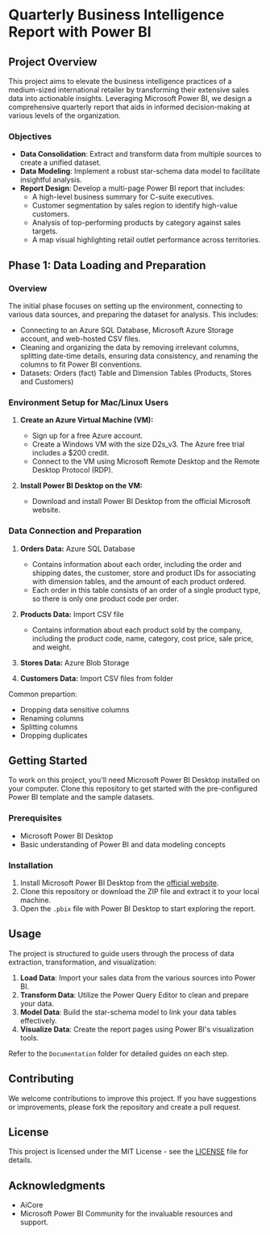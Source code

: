 # Quarterly Business Intelligence Report with Power BI

## Project Overview
This project aims to elevate the business intelligence practices of a medium-sized international retailer by transforming their extensive sales data into actionable insights. Leveraging Microsoft Power BI, we design a comprehensive quarterly report that aids in informed decision-making at various levels of the organization.

### Objectives
- **Data Consolidation**: Extract and transform data from multiple sources to create a unified dataset.
- **Data Modeling**: Implement a robust star-schema data model to facilitate insightful analysis.
- **Report Design**: Develop a multi-page Power BI report that includes:
  - A high-level business summary for C-suite executives.
  - Customer segmentation by sales region to identify high-value customers.
  - Analysis of top-performing products by category against sales targets.
  - A map visual highlighting retail outlet performance across territories.


## Phase 1: Data Loading and Preparation

### Overview
The initial phase focuses on setting up the environment, connecting to various data sources, and preparing the dataset for analysis. This includes:

- Connecting to an Azure SQL Database, Microsoft Azure Storage account, and web-hosted CSV files.
- Cleaning and organizing the data by removing irrelevant columns, splitting date-time details, ensuring data consistency, and renaming the columns to fit Power BI conventions.
- Datasets: Orders (fact) Table and Dimension Tables (Products, Stores and Customers)

### Environment Setup for Mac/Linux Users
1. **Create an Azure Virtual Machine (VM):**
   - Sign up for a free Azure account.
   - Create a Windows VM with the size D2s_v3. The Azure free trial includes a $200 credit.
   - Connect to the VM using Microsoft Remote Desktop and the Remote Desktop Protocol (RDP).

2. **Install Power BI Desktop on the VM:**
   - Download and install Power BI Desktop from the official Microsoft website.

### Data Connection and Preparation
1. **Orders Data:** Azure SQL Database
   - Contains information about each order, including the order and shipping dates, the customer, store and product IDs for associating with dimension tables, and the amount of each product ordered. 
   - Each order in this table consists of an order of a single product type, so there is only one product code per order.

2. **Products Data:** Import CSV file
   - Contains information about each product sold by the company, including the product code, name, category, cost price, sale price, and weight.

3. **Stores Data:** Azure Blob Storage


4. **Customers Data:** Import CSV files from folder


Common prepartion:
- Dropping data sensitive columns
- Renaming columns
- Splitting columns
- Dropping duplicates

## Getting Started
To work on this project, you'll need Microsoft Power BI Desktop installed on your computer. Clone this repository to get started with the pre-configured Power BI template and the sample datasets.

### Prerequisites
- Microsoft Power BI Desktop
- Basic understanding of Power BI and data modeling concepts

### Installation
1. Install Microsoft Power BI Desktop from the [official website](https://powerbi.microsoft.com/en-us/downloads/).
2. Clone this repository or download the ZIP file and extract it to your local machine.
3. Open the `.pbix` file with Power BI Desktop to start exploring the report.

## Usage
The project is structured to guide users through the process of data extraction, transformation, and visualization:
1. **Load Data**: Import your sales data from the various sources into Power BI.
2. **Transform Data**: Utilize the Power Query Editor to clean and prepare your data.
3. **Model Data**: Build the star-schema model to link your data tables effectively.
4. **Visualize Data**: Create the report pages using Power BI's visualization tools.

Refer to the `Documentation` folder for detailed guides on each step.

## Contributing
We welcome contributions to improve this project. If you have suggestions or improvements, please fork the repository and create a pull request.

## License
This project is licensed under the MIT License - see the [LICENSE](LICENSE.md) file for details.

## Acknowledgments
- AiCore
- Microsoft Power BI Community for the invaluable resources and support.